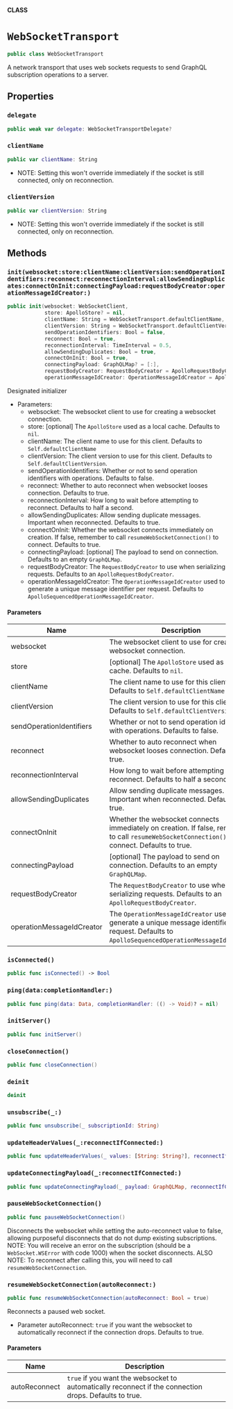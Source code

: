 **CLASS**

# `WebSocketTransport`

```swift
public class WebSocketTransport
```

A network transport that uses web sockets requests to send GraphQL subscription operations to a server.

## Properties
### `delegate`

```swift
public weak var delegate: WebSocketTransportDelegate?
```

### `clientName`

```swift
public var clientName: String
```

- NOTE: Setting this won't override immediately if the socket is still connected, only on reconnection.

### `clientVersion`

```swift
public var clientVersion: String
```

- NOTE: Setting this won't override immediately if the socket is still connected, only on reconnection.

## Methods
### `init(websocket:store:clientName:clientVersion:sendOperationIdentifiers:reconnect:reconnectionInterval:allowSendingDuplicates:connectOnInit:connectingPayload:requestBodyCreator:operationMessageIdCreator:)`

```swift
public init(websocket: WebSocketClient,
            store: ApolloStore? = nil,
            clientName: String = WebSocketTransport.defaultClientName,
            clientVersion: String = WebSocketTransport.defaultClientVersion,
            sendOperationIdentifiers: Bool = false,
            reconnect: Bool = true,
            reconnectionInterval: TimeInterval = 0.5,
            allowSendingDuplicates: Bool = true,
            connectOnInit: Bool = true,
            connectingPayload: GraphQLMap? = [:],
            requestBodyCreator: RequestBodyCreator = ApolloRequestBodyCreator(),
            operationMessageIdCreator: OperationMessageIdCreator = ApolloSequencedOperationMessageIdCreator())
```

Designated initializer

- Parameters:
  - websocket: The websocket client to use for creating a websocket connection.
  - store: [optional] The `ApolloStore` used as a local cache. Defaults to `nil`.
  - clientName: The client name to use for this client. Defaults to `Self.defaultClientName`
  - clientVersion: The client version to use for this client. Defaults to `Self.defaultClientVersion`.
  - sendOperationIdentifiers: Whether or not to send operation identifiers with operations. Defaults to false.
  - reconnect: Whether to auto reconnect when websocket looses connection. Defaults to true.
  - reconnectionInterval: How long to wait before attempting to reconnect. Defaults to half a second.
  - allowSendingDuplicates: Allow sending duplicate messages. Important when reconnected. Defaults to true.
  - connectOnInit: Whether the websocket connects immediately on creation. If false, remember to call `resumeWebSocketConnection()` to connect. Defaults to true.
  - connectingPayload: [optional] The payload to send on connection. Defaults to an empty `GraphQLMap`.
  - requestBodyCreator: The `RequestBodyCreator` to use when serializing requests. Defaults to an `ApolloRequestBodyCreator`.
  - operationMessageIdCreator: The `OperationMessageIdCreator` used to generate a unique message identifier per request. Defaults to `ApolloSequencedOperationMessageIdCreator`.

#### Parameters

| Name | Description |
| ---- | ----------- |
| websocket | The websocket client to use for creating a websocket connection. |
| store | [optional] The `ApolloStore` used as a local cache. Defaults to `nil`. |
| clientName | The client name to use for this client. Defaults to `Self.defaultClientName` |
| clientVersion | The client version to use for this client. Defaults to `Self.defaultClientVersion`. |
| sendOperationIdentifiers | Whether or not to send operation identifiers with operations. Defaults to false. |
| reconnect | Whether to auto reconnect when websocket looses connection. Defaults to true. |
| reconnectionInterval | How long to wait before attempting to reconnect. Defaults to half a second. |
| allowSendingDuplicates | Allow sending duplicate messages. Important when reconnected. Defaults to true. |
| connectOnInit | Whether the websocket connects immediately on creation. If false, remember to call `resumeWebSocketConnection()` to connect. Defaults to true. |
| connectingPayload | [optional] The payload to send on connection. Defaults to an empty `GraphQLMap`. |
| requestBodyCreator | The `RequestBodyCreator` to use when serializing requests. Defaults to an `ApolloRequestBodyCreator`. |
| operationMessageIdCreator | The `OperationMessageIdCreator` used to generate a unique message identifier per request. Defaults to `ApolloSequencedOperationMessageIdCreator`. |

### `isConnected()`

```swift
public func isConnected() -> Bool
```

### `ping(data:completionHandler:)`

```swift
public func ping(data: Data, completionHandler: (() -> Void)? = nil)
```

### `initServer()`

```swift
public func initServer()
```

### `closeConnection()`

```swift
public func closeConnection()
```

### `deinit`

```swift
deinit
```

### `unsubscribe(_:)`

```swift
public func unsubscribe(_ subscriptionId: String)
```

### `updateHeaderValues(_:reconnectIfConnected:)`

```swift
public func updateHeaderValues(_ values: [String: String?], reconnectIfConnected: Bool = true)
```

### `updateConnectingPayload(_:reconnectIfConnected:)`

```swift
public func updateConnectingPayload(_ payload: GraphQLMap, reconnectIfConnected: Bool = true)
```

### `pauseWebSocketConnection()`

```swift
public func pauseWebSocketConnection()
```

Disconnects the websocket while setting the auto-reconnect value to false,
allowing purposeful disconnects that do not dump existing subscriptions.
NOTE: You will receive an error on the subscription (should be a `WebSocket.WSError` with code 1000) when the socket disconnects.
ALSO NOTE: To reconnect after calling this, you will need to call `resumeWebSocketConnection`.

### `resumeWebSocketConnection(autoReconnect:)`

```swift
public func resumeWebSocketConnection(autoReconnect: Bool = true)
```

Reconnects a paused web socket.

- Parameter autoReconnect: `true` if you want the websocket to automatically reconnect if the connection drops. Defaults to true.

#### Parameters

| Name | Description |
| ---- | ----------- |
| autoReconnect | `true` if you want the websocket to automatically reconnect if the connection drops. Defaults to true. |
